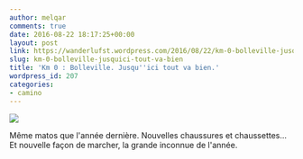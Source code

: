 ```yaml
---
author: melqar
comments: true
date: 2016-08-22 18:17:25+00:00
layout: post
link: https://wanderlufst.wordpress.com/2016/08/22/km-0-bolleville-jusquici-tout-va-bien/
slug: km-0-bolleville-jusquici-tout-va-bien
title: 'Km 0 : Bolleville. Jusqu''ici tout va bien.'
wordpress_id: 207
categories:
- camino
---
```


[![](http://wanderlufst.files.wordpress.com/2016/08/wp-image-819588366jpg.jpg)](http://wanderlufst.files.wordpress.com/2016/08/wp-image-819588366jpg.jpg)

Même matos que l'année dernière. Nouvelles chaussures et chaussettes... Et nouvelle façon de marcher, la grande inconnue de l'année.
